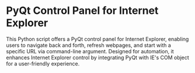 # PyQt Control Panel for Internet Explorer
This Python script offers a PyQt control panel for Internet Explorer, enabling users to navigate back and forth, refresh webpages, and start with a specific URL via command-line argument. Designed for automation, it enhances Internet Explorer control by integrating PyQt with IE's COM object for a user-friendly experience.
